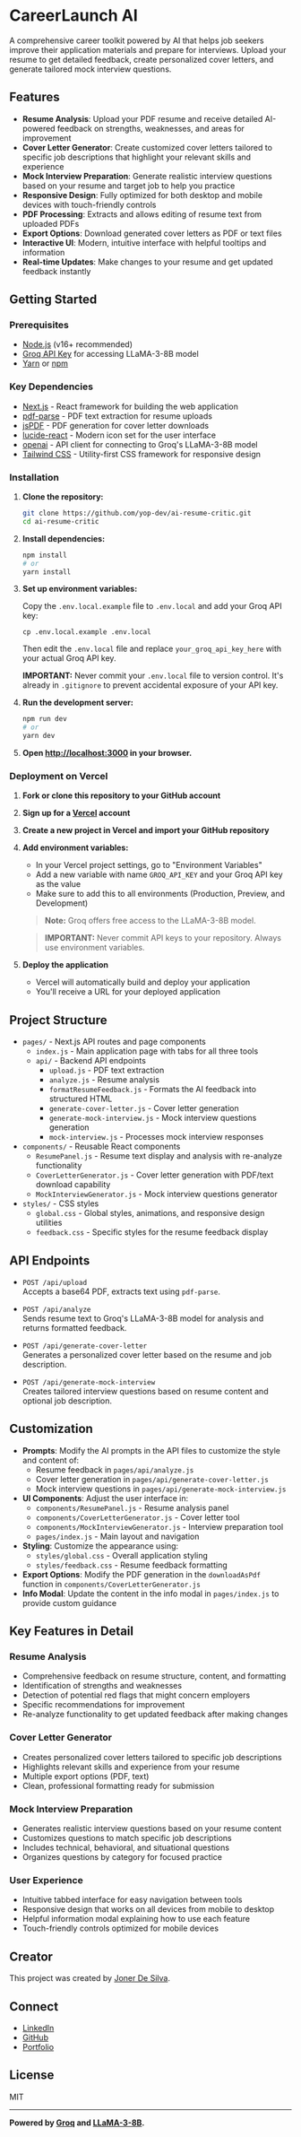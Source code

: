 # CareerLaunch AI

A comprehensive career toolkit powered by AI that helps job seekers improve their application materials and prepare for interviews. Upload your resume to get detailed feedback, create personalized cover letters, and generate tailored mock interview questions.

## Features

- **Resume Analysis**: Upload your PDF resume and receive detailed AI-powered feedback on strengths, weaknesses, and areas for improvement
- **Cover Letter Generator**: Create customized cover letters tailored to specific job descriptions that highlight your relevant skills and experience
- **Mock Interview Preparation**: Generate realistic interview questions based on your resume and target job to help you practice
- **Responsive Design**: Fully optimized for both desktop and mobile devices with touch-friendly controls
- **PDF Processing**: Extracts and allows editing of resume text from uploaded PDFs
- **Export Options**: Download generated cover letters as PDF or text files
- **Interactive UI**: Modern, intuitive interface with helpful tooltips and information
- **Real-time Updates**: Make changes to your resume and get updated feedback instantly

## Getting Started

### Prerequisites

- [Node.js](https://nodejs.org/) (v16+ recommended)
- [Groq API Key](https://console.groq.com/keys) for accessing LLaMA-3-8B model
- [Yarn](https://yarnpkg.com/) or [npm](https://www.npmjs.com/)

### Key Dependencies

- [Next.js](https://nextjs.org/) - React framework for building the web application
- [pdf-parse](https://www.npmjs.com/package/pdf-parse) - PDF text extraction for resume uploads
- [jsPDF](https://www.npmjs.com/package/jspdf) - PDF generation for cover letter downloads
- [lucide-react](https://lucide.dev/) - Modern icon set for the user interface
- [openai](https://www.npmjs.com/package/openai) - API client for connecting to Groq's LLaMA-3-8B model
- [Tailwind CSS](https://tailwindcss.com/) - Utility-first CSS framework for responsive design

### Installation

1. **Clone the repository:**

   ```sh
   git clone https://github.com/yop-dev/ai-resume-critic.git
   cd ai-resume-critic
   ```

2. **Install dependencies:**

   ```sh
   npm install
   # or
   yarn install
   ```

3. **Set up environment variables:**

   Copy the `.env.local.example` file to `.env.local` and add your Groq API key:
   ```
   cp .env.local.example .env.local
   ```
   
   Then edit the `.env.local` file and replace `your_groq_api_key_here` with your actual Groq API key.
   
   **IMPORTANT:** Never commit your `.env.local` file to version control. It's already in `.gitignore` to prevent accidental exposure of your API key.

4. **Run the development server:**

   ```sh
   npm run dev
   # or
   yarn dev
   ```

5. **Open [http://localhost:3000](http://localhost:3000) in your browser.**

### Deployment on Vercel

1. **Fork or clone this repository to your GitHub account**

2. **Sign up for a [Vercel](https://vercel.com) account**

3. **Create a new project in Vercel and import your GitHub repository**

4. **Add environment variables:**
   - In your Vercel project settings, go to "Environment Variables"
   - Add a new variable with name `GROQ_API_KEY` and your Groq API key as the value
   - Make sure to add this to all environments (Production, Preview, and Development)
   
   > **Note:** Groq offers free access to the LLaMA-3-8B model.
   
   > **IMPORTANT:** Never commit API keys to your repository. Always use environment variables.

5. **Deploy the application**
   - Vercel will automatically build and deploy your application
   - You'll receive a URL for your deployed application

## Project Structure

- `pages/` - Next.js API routes and page components
  - `index.js` - Main application page with tabs for all three tools
  - `api/` - Backend API endpoints
    - `upload.js` - PDF text extraction
    - `analyze.js` - Resume analysis
    - `formatResumeFeedback.js` - Formats the AI feedback into structured HTML
    - `generate-cover-letter.js` - Cover letter generation
    - `generate-mock-interview.js` - Mock interview questions generation
    - `mock-interview.js` - Processes mock interview responses
- `components/` - Reusable React components
  - `ResumePanel.js` - Resume text display and analysis with re-analyze functionality
  - `CoverLetterGenerator.js` - Cover letter generation with PDF/text download capability
  - `MockInterviewGenerator.js` - Mock interview questions generator
- `styles/` - CSS styles
  - `global.css` - Global styles, animations, and responsive design utilities
  - `feedback.css` - Specific styles for the resume feedback display

## API Endpoints

- `POST /api/upload`  
  Accepts a base64 PDF, extracts text using `pdf-parse`.

- `POST /api/analyze`  
  Sends resume text to Groq's LLaMA-3-8B model for analysis and returns formatted feedback.

- `POST /api/generate-cover-letter`  
  Generates a personalized cover letter based on the resume and job description.

- `POST /api/generate-mock-interview`  
  Creates tailored interview questions based on resume content and optional job description.

## Customization

- **Prompts**: Modify the AI prompts in the API files to customize the style and content of:
  - Resume feedback in `pages/api/analyze.js`
  - Cover letter generation in `pages/api/generate-cover-letter.js`
  - Mock interview questions in `pages/api/generate-mock-interview.js`
- **UI Components**: Adjust the user interface in:
  - `components/ResumePanel.js` - Resume analysis panel
  - `components/CoverLetterGenerator.js` - Cover letter tool
  - `components/MockInterviewGenerator.js` - Interview preparation tool
  - `pages/index.js` - Main layout and navigation
- **Styling**: Customize the appearance using:
  - `styles/global.css` - Overall application styling
  - `styles/feedback.css` - Resume feedback formatting
- **Export Options**: Modify the PDF generation in the `downloadAsPdf` function in `components/CoverLetterGenerator.js`
- **Info Modal**: Update the content in the info modal in `pages/index.js` to provide custom guidance

## Key Features in Detail

### Resume Analysis
- Comprehensive feedback on resume structure, content, and formatting
- Identification of strengths and weaknesses
- Detection of potential red flags that might concern employers
- Specific recommendations for improvement
- Re-analyze functionality to get updated feedback after making changes

### Cover Letter Generator
- Creates personalized cover letters tailored to specific job descriptions
- Highlights relevant skills and experience from your resume
- Multiple export options (PDF, text)
- Clean, professional formatting ready for submission

### Mock Interview Preparation
- Generates realistic interview questions based on your resume content
- Customizes questions to match specific job descriptions
- Includes technical, behavioral, and situational questions
- Organizes questions by category for focused practice

### User Experience
- Intuitive tabbed interface for easy navigation between tools
- Responsive design that works on all devices from mobile to desktop
- Helpful information modal explaining how to use each feature
- Touch-friendly controls optimized for mobile devices

## Creator

This project was created by [Joner De Silva](https://www.linkedin.com/in/joner-de-silva-861575203/).

## Connect

- [LinkedIn](https://www.linkedin.com/in/joner-de-silva-861575203/)
- [GitHub](https://github.com/yop-dev)
- [Portfolio](https://portfolio-theta-two-19.vercel.app)

## License

MIT

---

**Powered by [Groq](https://groq.com/) and [LLaMA-3-8B](https://groq.com/models/llama3-8b-8192).**
